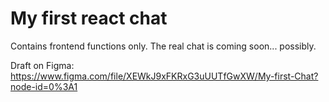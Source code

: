 # My first react chat

Contains frontend functions only. The real chat is coming soon... possibly.

Draft on Figma: https://www.figma.com/file/XEWkJ9xFKRxG3uUUTfGwXW/My-first-Chat?node-id=0%3A1